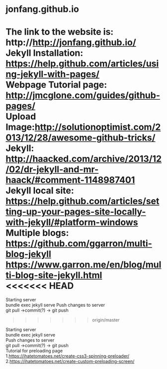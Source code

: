 # jonfang.github.io
The link to the website is: http://http://jonfang.github.io/ <br />
Jekyll Installation: https://help.github.com/articles/using-jekyll-with-pages/ <br />
Webpage Tutorial page: http://jmcglone.com/guides/github-pages/ <br />
Upload Image:http://solutionoptimist.com/2013/12/28/awesome-github-tricks/<br />
Jekyll: http://haacked.com/archive/2013/12/02/dr-jekyll-and-mr-haack/#comment-1148987401 <br />
Jekyll local site: https://help.github.com/articles/setting-up-your-pages-site-locally-with-jekyll/#platform-windows <br />
Multiple blogs: https://github.com/ggarron/multi-blog-jekyll <br />
https://www.garron.me/en/blog/multi-blog-site-jekyll.html <br />
<<<<<<< HEAD
=======


Starting server<br />
bundle exec jekyll serve
Push changes to server<br />
git pull ->commit(?) -> git push
  
>>>>>>> origin/master

Starting server<br />
bundle exec jekyll serve<br />
Push changes to server<br />
git pull ->commit(?) -> git push<br />
Tutorial for preloading page<br />
1.https://ihatetomatoes.net/create-css3-spinning-preloader/
2.https://ihatetomatoes.net/create-custom-preloading-screen/
